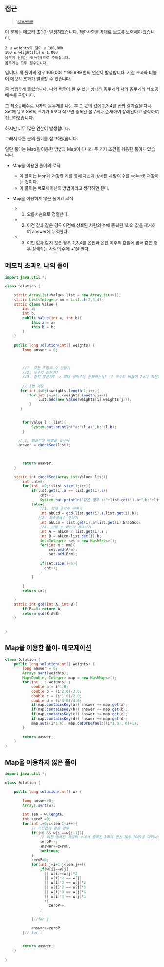 
## 접근
> <a href="https://school.programmers.co.kr/learn/courses/30/lessons/152996#qna"> 시소짝궁</a>

이 문제는 메모리 초과가 발생하였습니다.
제한사항을 제대로 보도록 노력해야 겠습니다.
```
2 ≤ weights의 길이 ≤ 100,000
100 ≤ weights[i] ≤ 1,000
몸무게 단위는 N(뉴턴)으로 주어집니다.
몸무게는 모두 정수입니다.
```

입니다. 
제 풀이의 경우 100,000 * 99,999 번의 연산이 발생합니다.
시간 초과와 더불어 메모리 초과가 발생할 수 있습니다.

좀 복잡하게 풀었습니다.
나와 짝궁이 될 수 있는 상대의 몸무게와 나의 몸무게의
최소공배수를 구합니다.

그 최소공배수로 각자의 몸무게를 나눈 후
그 몫의 값에 2,3,4를 곱합 결과값을 다시 Set에 넣고
Set의 크기가 6보다 작으면 중복된 몸무게가 존재하여 상쇄된다고 생각하여 접근하였습니다.

하지만 너무 많은 연산이 발생합니다.

그래서 다른 분의 풀이를 참고하였습니다.

일단 풀이는 Map을 이용한 방법과
Map이 아니라 두 가지 조건을 이용한 풀이가 있습니다.


- Map을 이용한 풀이의 로직
  - 이 풀이는 Map에 저장된 키를 통해 자신과 상쇄된 사람의 수를 value로 저장하는 것이다.
  - 이 풀이는 메모제이션의 방법이라고 생각하면 된다.

- Map을 이용하지 않은 풀이의 로직
  - 1. 오름차순으로 정렬한다.
  - 2. 이전 값과 같은 경우 이전에 상쇄된 사람의 수에 중복된 1회의 값을 제거하여 answer에 누적한다.
  - 3. 이전 값과 같지 않은 경우 2,3,4를 본인과 본인 이후의 값들에 곱해 같은 경우 상쇄되는 사람의 수에 +1을 한다.


## 메모리 초과인 나의 풀이

```java
import java.util.*;

class Solution {
    
    static ArrayList<Value> list = new ArrayList<>();
    static List<Integer> mm = List.of(2,3,4);
    static class Value {
        int a;
        int b;
        public Value(int a, int b){
            this.a = a;
            this.b = b;
        }
    }
    
    public long solution(int[] weights) {
        long answer = 0;
        
        
        
        //1. 모든 조합의 수 만들기
        //2. 두수가 같은가?
        //3. 같지 않은가? -> 최대 공약수가 존재하는가? -? 두수의 비율이 2보다 작은가?
        
        // 1번 과정
       for(int i=0;i<weights.length-1;i++){
           for(int j=i+1;j<weights.length;j++){
               list.add(new Value(weights[i],weights[j]));
           }
       }
        
        
        for(Value l : list){
            System.out.println("a:"+l.a+",b:"+l.b);
        }
        
      // 2. 만들어진 배열을 검사기
      answer = checkSee(list);
        
        
        
        return answer;
    }
    
    static int checkSee(ArrayList<Value> list){
        int cnt=0;
        for(int i=0;i<list.size();i++){
            if(list.get(i).a == list.get(i).b){
                cnt++;
                System.out.println("같은 경우 a:"+list.get(i).a+",b:"+list.get(i).b);
            }else{
                //1. 최대 공약수 구하기
                int abGcd = gcd(list.get(i).a,list.get(i).b);
               //2. 최소공배수 구하기
                int abLcm = list.get(i).a*list.get(i).b/abGcd;
                //3. 만들 수 있는가 체크하기
                int A = abLcm / list.get(i).a ;
                int B = abLcm/list.get(i).b;
                Set<Integer> set = new HashSet<>();
                for(int m : mm){
                    set.add(A*m);
                    set.add(B*m);
                }
                if(set.size()<6){
                  cnt++;
                }
            }
             
        }
        return cnt; 
        
    }
    static int gcd(int A, int B){
        if(B==0) return A;
        return gcd(B,A%B);
    }
    
  
}
```

## Map을 이용한 풀이- 메모제이션
```java
class Solution {
    public long solution(int[] weights) {
    	long answer = 0;
        Arrays.sort(weights);
        Map<Double, Integer> map = new HashMap<>();
        for(int i : weights) {
    		double a = i*1.0;
    		double b = (i*2.0)/3.0;
    		double c = (i*1.0)/2.0;
    		double d = (i*3.0)/4.0;
    		if(map.containsKey(a)) answer += map.get(a);
    		if(map.containsKey(b)) answer += map.get(b);
    		if(map.containsKey(c)) answer += map.get(c);
    		if(map.containsKey(d)) answer += map.get(d);
    		map.put((i*1.0), map.getOrDefault((i*1.0), 0)+1);
        }
        
        return answer;
    }
}
```


## Map을 이용하지 않은 풀이 
```java
import java.util.*;

class Solution {
   
    public long solution(int[] w) {
       
        long answer=0;
        Arrays.sort(w);
        
        int len = w.length;
        int zeroP =0;
        for(int i=0;i<len-1;i++){
            // 이전값과 같은 경우 
            if(i>0 && w[i]==w[i-1]){
                // 이전 상쇄된 사람의 수에서 중복된 1회의 연산(100-100)을 마이너스
                zeroP--;
                answer+=zeroP;
                continue;
            }
            zeroP=0;
            for(int j=i+1;j<len;j++){
                if(w[i]==w[j]
                  || w[i]==w[j]*2
                  || w[i]*2 == w[j]
                  || w[i]*3 == w[j]*2
                  || w[i]*2 == w[j]*3
                  || w[i]*3 == w[j]*4
                  || w[i]*4 == w[j]*3
                  ){
                    zeroP++; 
                }
                  
            }//for j
            
            answer+=zeroP;    
        }// for i
        
        
        return answer;
    }
  
}
```